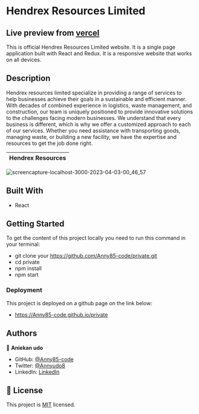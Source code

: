 # Hendrex Resources Limited

## Live preview from [vercel](https://hendrex.vercel.app/)

This is official Hendrex Resources Limited website. It is a single page application built with React and Redux. It is a responsive website that works on all devices.

## Description

Hendrex resources limited specialize in providing a range of services to help businesses achieve their goals in a sustainable and efficient manner. With decades of combined experience in logistics, waste management, and construction, our team is uniquely positioned to provide innovative solutions to the challenges facing modern businesses. We understand that every business is different, which is why we offer a customized approach to each of our services. Whether you need assistance with transporting goods, managing waste, or building a new facility, we have the expertise and resources to get the job done right.

Hendrex Resources |
 | :---: 
![screencapture-localhost-3000-2023-04-03-00_46_57](https://user-images.githubusercontent.com/87186552/229385605-709237c7-e79b-4a67-aec4-eaf5ad3a20dd.png)




## Built With

- React

## Getting Started

To get the content of this project locally you need to run this command in your terminal:

- git clone your https://github.com/Anny85-code/private.git
- cd private
- npm install
- npm start

### Deployment

This project is deployed on a github page on the link below:

- https://Anny85-code.github.io/private

## Authors

👤 **Aniekan udo**

- GitHub: [@Anny85-code](https://github.com/Anny85-code)
- Twitter: [@Annyudo8](https://twitter.com/Anny_udo8)
- LinkedIn: [LinkedIn](https://www.linkedin.com/in/aniekan-udo-665b65213/)

## 📝 License

This project is [MIT](./MIT.md) licensed.
